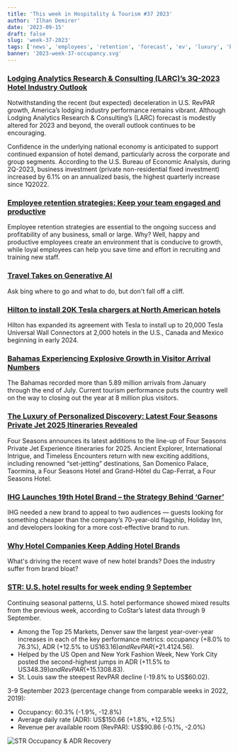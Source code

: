 ```yaml
---
title: 'This week in Hospitality & Tourism #37 2023'
author: 'Ilhan Demirer'
date: '2023-09-15'
draft: false
slug: 'week-37-2023'
tags: ['news', 'employees', 'retention', 'forecast', 'ev', 'luxury', 'brands', 'str']
banner: '2023-week-37-occupancy.svg'
---
```


### [Lodging Analytics Research & Consulting (LARC)’s 3Q-2023 Hotel Industry Outlook](https://www.hospitalitynet.org/news/4118063.html)

Notwithstanding the recent (but expected) deceleration in U.S. RevPAR growth, America’s lodging industry performance remains vibrant. Although Lodging Analytics Research & Consulting’s (LARC) forecast is modestly altered for 2023 and beyond, the overall outlook continues to be encouraging.

Confidence in the underlying national economy is anticipated to support continued expansion of hotel demand, particularly across the corporate and group segments. According to the U.S. Bureau of Economic Analysis, during 2Q-2023, business investment (private non-residential fixed investment) increased by 6.1% on an annualized basis, the highest quarterly increase since 1Q2022.

### [Employee retention strategies: Keep your team engaged and productive](https://www.hospitalitynet.org/opinion/4118069.html)

Employee retention strategies are essential to the ongoing success and profitability of any business, small or large. Why? Well, happy and productive employees create an environment that is conducive to growth, while loyal employees can help you save time and effort in recruiting and training new staff.

### [Travel Takes on Generative AI](https://www.hotelnewsresource.com/article128026.html)

Ask bing where to go and what to do, but don't fall off a cliff.

### [Hilton to install 20K Tesla chargers at North American hotels](https://www.hotelmanagement.net/tech/hilton-install-20k-tesla-chargers-north-american-hotels)

Hilton has expanded its agreement with Tesla to install up to 20,000 Tesla Universal Wall Connectors at 2,000 hotels in the U.S., Canada and Mexico beginning in early 2024.

### [Bahamas Experiencing Explosive Growth in Visitor Arrival Numbers](https://www.hotelnewsresource.com/article128034.html)

The Bahamas recorded more than 5.89 million arrivals from January through the end of July. Current tourism performance puts the country well on the way to closing out the year at 8 million plus visitors.

### [The Luxury of Personalized Discovery: Latest Four Seasons Private Jet 2025 Itineraries Revealed](https://www.hospitalitynet.org/news/4118074.html)

Four Seasons announces its latest additions to the line-up of Four Seasons Private Jet Experience itineraries for 2025. Ancient Explorer, International Intrigue, and Timeless Encounters return with new exciting additions, including renowned “set-jetting” destinations, San Domenico Palace, Taormina, a Four Seasons Hotel and Grand-Hôtel du Cap-Ferrat, a Four Seasons Hotel.

### [IHG Launches 19th Hotel Brand – the Strategy Behind ‘Garner’](https://finance.yahoo.com/news/ihg-launches-19th-hotel-brand-164352853.html)

IHG needed a new brand to appeal to two audiences — guests looking for something cheaper than the company’s 70-year-old flagship, Holiday Inn, and developers looking for a more cost-effective brand to run.

### [Why Hotel Companies Keep Adding Hotel Brands](https://skift.com/2023/01/16/why-hotel-companies-keep-adding-hotel-brands/)

What's driving the recent wave of new hotel brands? Does the industry suffer from brand bloat?

### [STR: U.S. hotel results for week ending 9 September](https://str.com/press-release/us-hotel-results-week-ending-9-september)

Continuing seasonal patterns, U.S. hotel performance showed mixed results from the previous week, according to CoStar’s latest data through 9 September.

- Among the Top 25 Markets, Denver saw the largest year-over-year increases in each of the key performance metrics: occupancy (+8.0% to 76.3%), ADR (+12.5% to US$163.16) and RevPAR (+21.4% to US$124.56).
- Helped by the US Open and New York Fashion Week, New York City posted the second-highest jumps in ADR (+11.5% to US$348.39) and RevPAR (+15.1% to US$308.83).
- St. Louis saw the steepest RevPAR decline (-19.8% to US$60.02).

3-9 September 2023 (percentage change from comparable weeks in 2022, 2019):

- Occupancy: 60.3% (-1.9%, -12.8%)
- Average daily rate (ADR): US$150.66 (+1.8%, +12.5%)
- Revenue per available room (RevPAR): US$90.86 (-0.1%, -2.0%)

![STR Occupancy & ADR Recovery](/images/blogimages/2023-week-37-occupancy.svg)
